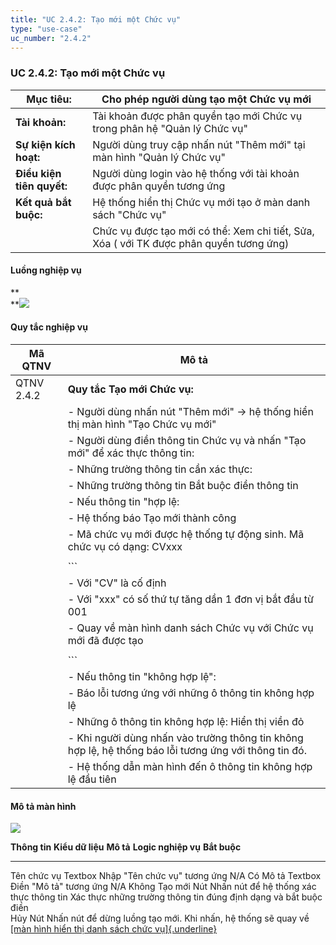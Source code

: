 ```yaml
---
title: "UC 2.4.2: Tạo mới một Chức vụ"
type: "use-case"
uc_number: "2.4.2"
---
```


### UC 2.4.2: Tạo mới một Chức vụ

| **Mục tiêu:** | Cho phép người dùng tạo một Chức vụ mới |
| --- | --- |
| **Tài khoản:** | Tài khoản được phân quyền tạo mới Chức vụ trong phân hệ "Quản lý Chức vụ" |
| **Sự kiện kích hoạt:** | Người dùng truy cập nhấn nút "Thêm mới" tại màn hình "Quản lý Chức vụ" |
| **Điều kiện tiên quyết:** | Người dùng login vào hệ thống với tài khoản được phân quyền tương ứng |
| **Kết quả bắt buộc:** | Hệ thống hiển thị Chức vụ mới tạo ở màn danh sách "Chức vụ" |
|  | Chức vụ được tạo mới có thể: Xem chi tiết, Sửa, Xóa ( với TK được phân quyền tương ứng) |

#### Luồng nghiệp vụ

**\
**![](media/image12.png)

#### Quy tắc nghiệp vụ

| **Mã QTNV** | **Mô tả** |
| --- | --- |
| QTNV 2.4.2 | **Quy tắc Tạo mới Chức vụ:** |
|  | - Người dùng nhấn nút "Thêm mới" -\> hệ thống hiển thị màn hình "Tạo Chức vụ mới" |
|  | - Người dùng điền thông tin Chức vụ và nhấn "Tạo mới" để xác thực thông tin: |
|  | - Những trường thông tin cần xác thực: |
|  | - Những trường thông tin Bắt buộc điền thông tin |
|  | - Nếu thông tin "hợp lệ: |
|  | - Hệ thống báo Tạo mới thành công |
|  | - Mã chức vụ mới được hệ thống tự động sinh. Mã chức vụ có dạng: CVxxx |
|  | <!-- --> |
|  | ``` |
|  | - Với "CV" là cố định |
|  | - Với "xxx" có số thứ tự tăng dần 1 đơn vị bắt đầu từ 001 |
|  | - Quay về màn hình danh sách Chức vụ với Chức vụ mới đã được tạo |
|  | <!-- --> |
|  | ``` |
|  | - Nếu thông tin "không hợp lệ": |
|  | - Báo lỗi tương ứng với những ô thông tin không hợp lệ |
|  | - Những ô thông tin không hợp lệ: Hiển thị viền đỏ |
|  | - Khi người dùng nhấn vào trường thông tin không hợp lệ, hệ thống báo lỗi tương ứng với thông tin đó. |
|  | - Hệ thống dẫn màn hình đến ô thông tin không hợp lệ đầu tiên |

#### Mô tả màn hình

![](media/image11.png)

  **Thông tin**   **Kiểu dữ liệu**   **Mô tả**                                 **Logic nghiệp vụ**                                                                                                           **Bắt buộc**
  --------------- ------------------ ----------------------------------------- ----------------------------------------------------------------------------------------------------------------------------- --------------
  Tên chức vụ     Textbox            Nhập "Tên chức vụ" tương ứng              N/A                                                                                                                           Có
  Mô tả           Textbox            Điền "Mô tả" tương ứng                    N/A                                                                                                                           Không
  Tạo mới         Nút                Nhấn nút để hệ thống xác thực thông tin   Xác thực những trường thông tin đúng định dạng và bắt buộc điền                                                               
  Hủy             Nút                Nhấn nút để dừng luồng tạo mới.           Khi nhấn, hệ thống sẽ quay về [[màn hình hiển thị danh sách chức vụ]{.underline}](#uc-2.4.1-xem-danh-sách-tìm-kiếm-chức-vụ)   
